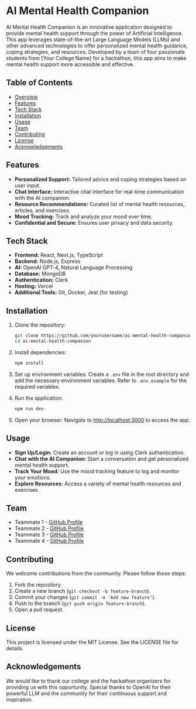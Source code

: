 # AI Mental Health Companion

AI Mental Health Companion is an innovative application designed to provide mental health support through the power of Artificial Intelligence. This app leverages state-of-the-art Large Language Models (LLMs) and other advanced technologies to offer personalized mental health guidance, coping strategies, and resources. Developed by a team of four passionate students from [Your College Name] for a hackathon, this app aims to make mental health support more accessible and effective.

## Table of Contents
- [Overview](#overview)
- [Features](#features)
- [Tech Stack](#tech-stack)
- [Installation](#installation)
- [Usage](#usage)
- [Team](#team)
- [Contributing](#contributing)
- [License](#license)
- [Acknowledgements](#acknowledgements)

## Features
- **Personalized Support:** Tailored advice and coping strategies based on user input.
- **Chat Interface:** Interactive chat interface for real-time communication with the AI companion.
- **Resource Recommendations:** Curated list of mental health resources, articles, and exercises.
- **Mood Tracking:** Track and analyze your mood over time.
- **Confidential and Secure:** Ensures user privacy and data security.

## Tech Stack
- **Frontend:** React, Next.js, TypeScript
- **Backend:** Node.js, Express
- **AI:** OpenAI GPT-4, Natural Language Processing
- **Database:** MongoDB
- **Authentication:** Clerk
- **Hosting:** Vercel
- **Additional Tools:** Git, Docker, Jest (for testing)

## Installation
1. Clone the repository:
    ```bash
    git clone https://github.com/yourusername/ai-mental-health-companion.git
    cd ai-mental-health-companion
    ```
2. Install dependencies:
    ```bash
    npm install
    ```
3. Set up environment variables:
    Create a `.env` file in the root directory and add the necessary environment variables. Refer to `.env.example` for the required variables.

4. Run the application:
    ```bash
    npm run dev
    ```

5. Open your browser:
    Navigate to [http://localhost:3000](http://localhost:3000) to access the app.

## Usage
- **Sign Up/Login:** Create an account or log in using Clerk authentication.
- **Chat with the AI Companion:** Start a conversation and get personalized mental health support.
- **Track Your Mood:** Use the mood tracking feature to log and monitor your emotions.
- **Explore Resources:** Access a variety of mental health resources and exercises.

## Team
- Teammate 1 - [GitHub Profile](https://github.com/kariyaraj)
- Teammate 2 - [GitHub Profile](https://github.com/dk3775)
- Teammate 3 - [GitHub Profile](https://github.com/godspeed1709)
- Teammate 4 - [GitHub Profile](https://github.com/niityam)

## Contributing
We welcome contributions from the community. Please follow these steps:
1. Fork the repository.
2. Create a new branch (`git checkout -b feature-branch`).
3. Commit your changes (`git commit -m 'Add new feature'`).
4. Push to the branch (`git push origin feature-branch`).
5. Open a pull request.

## License
This project is licensed under the MIT License. See the LICENSE file for details.

## Acknowledgements
We would like to thank our college and the hackathon organizers for providing us with this opportunity. Special thanks to OpenAI for their powerful LLM and the community for their continuous support and inspiration.
